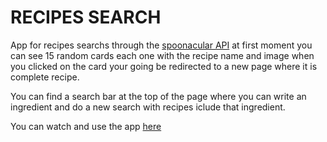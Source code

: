 # RECIPES SEARCH

App for recipes searchs through the [spoonacular API](https://spoonacular.com/food-api) at first moment you can see 15 random cards each one with the recipe name and image when you clicked on the card your going be redirected to a new page where it is complete recipe.

You can find a search bar at the top of the page where you can write an ingredient and do a new search with recipes iclude that ingredient.

You can watch and use the app [here](https://recipe-app-ali.netlify.app/)